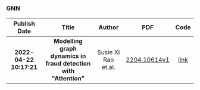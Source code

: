 
### GNN
|Publish Date|Title|Author|PDF|Code|
| :---: | :---: | :---: | :---: | :---: |
|**2022-04-22 10:17:21**|**Modelling graph dynamics in fraud detection with "Attention"**|Susie Xi Rao et.al.|[2204.10614v1](http://arxiv.org/abs/2204.10614v1)|[link](https://github.com/ds3lab/dyhgn)|
